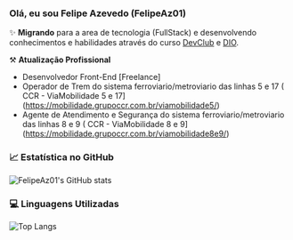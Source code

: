 ### Olá, eu sou Felipe Azevedo (FelipeAz01)

✨ **Migrando** para a area de tecnologia (FullStack) e desenvolvendo conhecimentos e habilidades através do curso [DevClub](https://rodolfomori.com.br/devclub-comercial/) e [DIO](https://www.dio.me/).

⚒ **Atualização Profissional**
- Desenvolvedor Front-End [Freelance]
- Operador de Trem do sistema ferroviario/metroviario das linhas 5 e 17 ( CCR - ViaMobilidade 5 e 17](https://mobilidade.grupoccr.com.br/viamobilidade5/)
- Agente de Atendimento e Segurança do sistema ferroviario/metroviario das linhas 8 e 9 ( CCR - ViaMobilidade 8 e 9](https://mobilidade.grupoccr.com.br/viamobilidade8e9/)

### 📈  Estatística no GitHub

![FelipeAz01's GitHub stats](https://github-readme-stats.vercel.app/api?username=FelipeAz01&show_icons=true&theme=dracula)


### 💻 Linguagens Utilizadas

![Top Langs](https://github-readme-stats.vercel.app/api/top-langs/?username=FelipeAz01&layout=compact)
